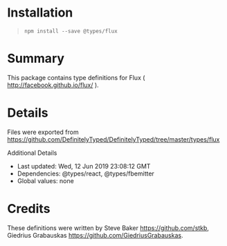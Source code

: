 # Installation
> `npm install --save @types/flux`

# Summary
This package contains type definitions for Flux ( http://facebook.github.io/flux/ ).

# Details
Files were exported from https://github.com/DefinitelyTyped/DefinitelyTyped/tree/master/types/flux

Additional Details
 * Last updated: Wed, 12 Jun 2019 23:08:12 GMT
 * Dependencies: @types/react, @types/fbemitter
 * Global values: none

# Credits
These definitions were written by Steve Baker <https://github.com/stkb>, Giedrius Grabauskas <https://github.com/GiedriusGrabauskas>.
